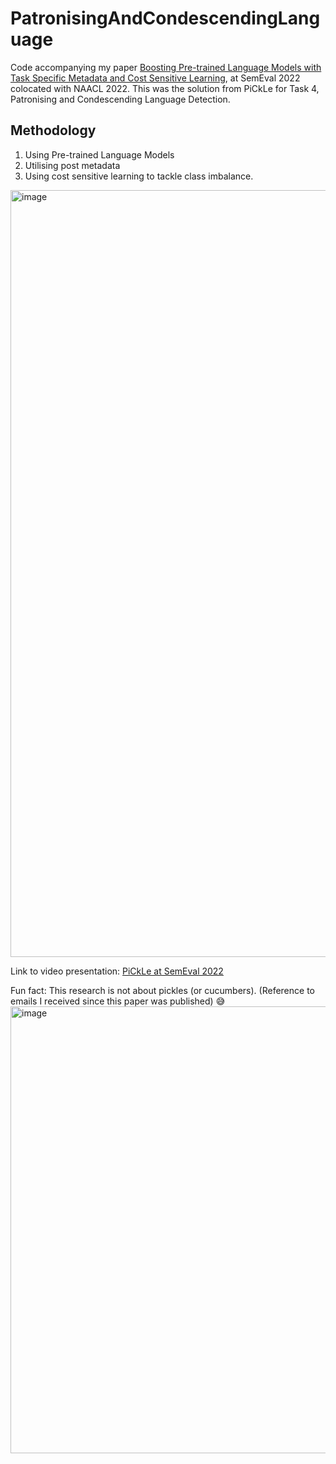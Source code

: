 # PatronisingAndCondescendingLanguage
Code accompanying my paper [Boosting Pre-trained Language Models with Task Specific Metadata and Cost Sensitive Learning](https://aclanthology.org/2022.semeval-1.63/), at SemEval 2022 colocated with NAACL 2022. This was the solution from PiCkLe for Task 4, Patronising and Condescending Language Detection.

## Methodology
1. Using Pre-trained Language Models
2. Utilising post metadata
3. Using cost sensitive learning to tackle class imbalance.

<img width="1227" alt="image" src="https://github.com/MananSuri27/PatronisingAndCondescendingLanguage/assets/84636031/0eea8b19-d66d-4468-b0bd-cc43e197e94a">

Link to video presentation: [PiCkLe at SemEval 2022](https://aclanthology.org/2022.semeval-1.63.mp4)

Fun fact: This research is not about pickles (or cucumbers). (Reference to emails I received since this paper was published) 😅
<br>
<img width="715" alt="image" src="https://github.com/MananSuri27/PatronisingAndCondescendingLanguage/assets/84636031/7672df8b-2e9b-4b3e-9b8a-941e080e189a">
